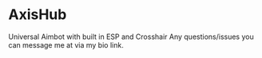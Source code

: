 # AxisHub
Universal Aimbot with built in ESP and Crosshair
Any questions/issues you can message me at via my bio link.
